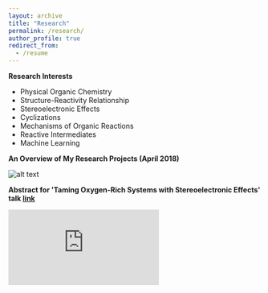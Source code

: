 ```yaml
---
layout: archive
title: "Research"
permalink: /research/
author_profile: true
redirect_from:
  - /resume
---
```


**Research Interests**
+ Physical Organic Chemistry
+ Structure-Reactivity Relationship 
+ Stereoelectronic Effects
+ Cyclizations
+ Mechanisms of Organic Reactions
+ Reactive Intermediates
+ Machine Learning


**An Overview of My Research Projects (April 2018)**

![alt text](https://gabegomes.github.io/images/projects_April_2018.png "projects_April_2018.png")


**Abstract for 'Taming Oxygen-Rich Systems with Stereoelectronic Effects' talk [<u>link</u>](https://gabegomes.github.io/files/Abstract_talk_UFRJ_Gabe_Gomes_July_2018.pdf)**

<embed src="https://gabegomes.github.io/files/Abstract_talk_UFRJ_Gabe_Gomes_July_2018.pdf" type="application/pdf" />

